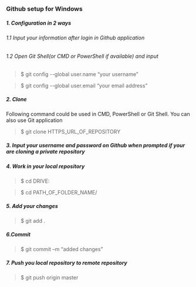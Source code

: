 ### Github setup for Windows

##### 1. Configuration in 2 ways
###### 1.1 Input your information after login in Github application
###### 1.2 Open Git Shell(or CMD or PowerShell if available) and input

>$ git config --global user.name “your username”

>$ git config --global user.email “your email address”

##### 2. Clone

Following command could be used in CMD, PowerShell or Git Shell. You can also use Git application

>$ git clone HTTPS_URL_OF_REPOSITORY

##### 3. Input your username and password on Github when prompted if your are cloning a private repository

##### 4. Work in your local repository

>$ cd DRIVE:

>$ cd PATH_OF_FOLDER_NAME/

##### 5. Add your changes 

>$ git add .

##### 6.Commit

>$ git commit –m “added changes”

##### 7. Push you local repository to remote repository

>$ git push origin master
